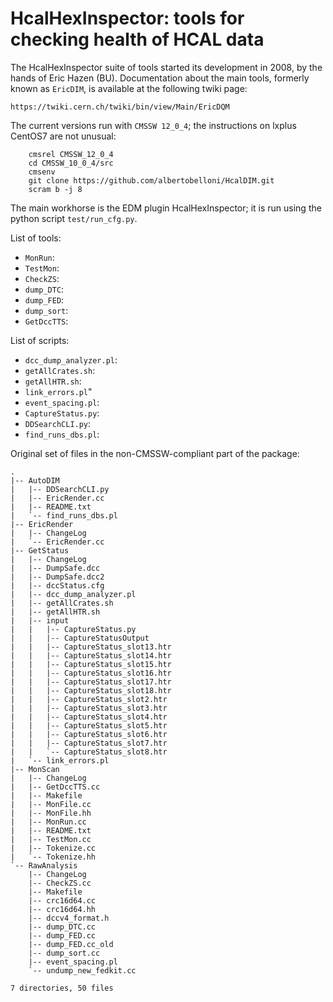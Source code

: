 # HcalHexInspector: tools for checking health of HCAL data

The HcalHexInspector suite of tools started its development in 2008, by the hands of Eric Hazen (BU). Documentation about the main tools, formerly known as `EricDIM`, is available at the following twiki page:

    https://twiki.cern.ch/twiki/bin/view/Main/EricDQM

The current versions run with `CMSSW 12_0_4`; the instructions on lxplus CentOS7 are not unusual:

```
	cmsrel CMSSW_12_0_4
	cd CMSSW_10_0_4/src
	cmsenv
	git clone https://github.com/albertobelloni/HcalDIM.git
	scram b -j 8
```

The main workhorse is the EDM plugin HcalHexInspector; it is run using the python script `test/run_cfg.py`.

List of tools:

- `MonRun`:
- `TestMon`:
- `CheckZS`:
- `dump_DTC`:
- `dump_FED`:
- `dump_sort`:
- `GetDccTTS`:

List of scripts:

- `dcc_dump_analyzer.pl`:
- `getAllCrates.sh`:
- `getAllHTR.sh`:
- `link_errors.pl`"
- `event_spacing.pl`:
- `CaptureStatus.py`:
- `DDSearchCLI.py`:
- `find_runs_dbs.pl`:

Original set of files in the non-CMSSW-compliant part of the package:

```
.
|-- AutoDIM
|   |-- DDSearchCLI.py
|   |-- EricRender.cc
|   |-- README.txt
|   `-- find_runs_dbs.pl
|-- EricRender
|   |-- ChangeLog
|   `-- EricRender.cc
|-- GetStatus
|   |-- ChangeLog
|   |-- DumpSafe.dcc
|   |-- DumpSafe.dcc2
|   |-- dccStatus.cfg
|   |-- dcc_dump_analyzer.pl
|   |-- getAllCrates.sh
|   |-- getAllHTR.sh
|   |-- input
|   |   |-- CaptureStatus.py
|   |   |-- CaptureStatusOutput
|   |   |-- CaptureStatus_slot13.htr
|   |   |-- CaptureStatus_slot14.htr
|   |   |-- CaptureStatus_slot15.htr
|   |   |-- CaptureStatus_slot16.htr
|   |   |-- CaptureStatus_slot17.htr
|   |   |-- CaptureStatus_slot18.htr
|   |   |-- CaptureStatus_slot2.htr
|   |   |-- CaptureStatus_slot3.htr
|   |   |-- CaptureStatus_slot4.htr
|   |   |-- CaptureStatus_slot5.htr
|   |   |-- CaptureStatus_slot6.htr
|   |   |-- CaptureStatus_slot7.htr
|   |   `-- CaptureStatus_slot8.htr
|   `-- link_errors.pl
|-- MonScan
|   |-- ChangeLog
|   |-- GetDccTTS.cc
|   |-- Makefile
|   |-- MonFile.cc
|   |-- MonFile.hh
|   |-- MonRun.cc
|   |-- README.txt
|   |-- TestMon.cc
|   |-- Tokenize.cc
|   `-- Tokenize.hh
`-- RawAnalysis
    |-- ChangeLog
    |-- CheckZS.cc
    |-- Makefile
    |-- crc16d64.cc
    |-- crc16d64.hh
    |-- dccv4_format.h
    |-- dump_DTC.cc
    |-- dump_FED.cc
    |-- dump_FED.cc_old
    |-- dump_sort.cc
    |-- event_spacing.pl
    `-- undump_new_fedkit.cc

7 directories, 50 files
```
